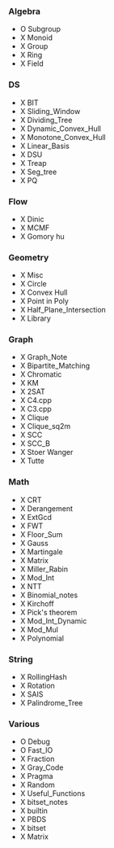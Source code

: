 ### Algebra
- O Subgroup
- X Monoid
- X Group
- X Ring
- X Field

### DS
- X BIT
- X Sliding\_Window
- X Dividing\_Tree
- X Dynamic\_Convex\_Hull
- X Monotone\_Convex\_Hull
- X Linear\_Basis
- X DSU
- X Treap
- X Seg\_tree
- X PQ

### Flow
- X Dinic
- X MCMF
- X Gomory hu

### Geometry
- X Misc
- X Circle
- X Convex Hull
- X Point in Poly
- X Half\_Plane\_Intersection
- X Library

### Graph
- X Graph\_Note
- X Bipartite\_Matching
- X Chromatic
- X KM
- X 2SAT
- X C4.cpp
- X C3.cpp
- X Clique
- X Clique\_sq2m
- X SCC
- X SCC\_B
- X Stoer Wanger
- X Tutte

### Math
- X CRT
- X Derangement
- X ExtGcd
- X FWT
- X Floor\_Sum
- X Gauss
- X Martingale
- X Matrix
- X Miller\_Rabin
- X Mod\_Int
- X NTT
- X Binomial\_notes
- X Kirchoff
- X Pick's theorem
- X Mod\_Int\_Dynamic
- X Mod\_Mul
- X Polynomial

### String
- X RollingHash
- X Rotation
- X SAIS
- X Palindrome\_Tree

### Various
- O Debug
- O Fast\_IO
- X Fraction
- X Gray\_Code
- X Pragma
- X Random
- X Useful\_Functions
- X bitset\_notes
- X builtin
- X PBDS
- X bitset
- X Matrix
